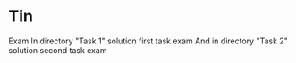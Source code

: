 # Tin
Exam
In directory "Task 1" solution first task exam
And in directory "Task 2" solution second task exam
